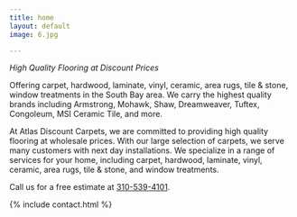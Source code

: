 ```yaml
---
title: home
layout: default
image: 6.jpg

---
```

_High Quality Flooring at Discount Prices_

Offering carpet, hardwood, laminate, vinyl, ceramic, area rugs, tile & stone, window treatments in the South Bay area. We carry the highest quality brands including Armstrong, Mohawk, Shaw, Dreamweaver, Tuftex, Congoleum, MSI Ceramic Tile, and more. 

At Atlas Discount Carpets, we are committed to providing high quality flooring at wholesale prices. With our large selection of carpets, we serve many customers with next day installations. We specialize in a range of services for your home, including carpet, hardwood, laminate, vinyl, ceramic, area rugs, tile & stone, and window treatments.

Call us for a free estimate at [310-539-4101](tel:310-539-4101).

{% include contact.html %}
